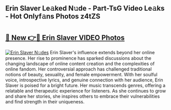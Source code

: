 ## Erin Slaver Le𝚊ked N𝚞de - Part-TsG Video Le𝚊ks - Hot Onlyf𝚊ns Photos z4tZS

# <h2><a href="http://ac4569.deff.icu/?id=Erin+Slaver">🔗 New 👉🔴 Erin Slaver VIDEO Photos</a></h2>

[![Erin Slaver N𝚞des](https://i.imgur.com/rIISA9y.gif)](http://ac4569.deff.icu/?id=Erin+Slaver)
Erin Slaver's influence extends beyond her online presence. Her rise to prominence has sparked discussions about the changing landscape of online content creation and the complexities of online fandom. Her controversial approach has challenged traditional notions of beauty, sexuality, and female empowerment. With her soulful voice, introspective lyrics, and genuine connection with her audience, Erin Slaver is poised for a bright future. Her music transcends genres, offering a relatable and therapeutic experience for listeners. As she continues to grow and share her stories, she inspires others to embrace their vulnerabilities and find strength in their uniqueness.
